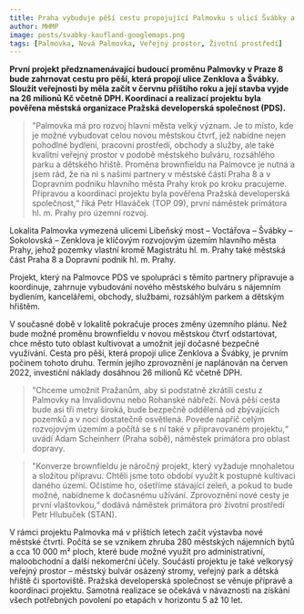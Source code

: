 ```yaml
---
title: Praha vybuduje pěší cestu propojující Palmovku s ulicí Švábky a Rohanským nábřežím
author: MHMP
image: posts/svabky-kaufland-googlemaps.png
tags: [Palmovka, Nová Palmovka, Veřejný prostor, Životní prostředí]
---
```


**První projekt předznamenávající budoucí proměnu Palmovky v Praze 8 bude zahrnovat cestu pro pěší, která propojí ulice Zenklova a Švábky.  Sloužit veřejnosti by měla začít v červnu příštího roku a její stavba vyjde na 26 milionů Kč včetně DPH. Koordinací a realizací projektu byla pověřena městská organizace Pražská developerská společnost (PDS).**

>"Palmovka má pro rozvoj hlavní města velký význam. Je to místo, kde je možné vybudovat celou novou městskou čtvrť, jež nabídne nejen pohodlné bydlení, pracovní prostředí, obchody a služby, ale také kvalitní veřejný prostor v podobě městského bulváru, rozsáhlého parku a dětského hřiště. Proměna brownfieldu na Palmovce je nutná a jsem rád, že na ni s našimi partnery v městské části Praha 8 a v Dopravním podniku hlavního města Prahy krok po kroku pracujeme. Přípravou a koordinací projektu byla pověřena Pražská developerská společnost,“ říká Petr Hlaváček (TOP 09), první náměstek primátora hl. m. Prahy pro územní rozvoj. 

Lokalita Palmovka vymezená ulicemi Libeňský most – Voctářova – Švábky – Sokolovská – Zenklova je klíčovým rozvojovým územím hlavního města Prahy, jehož pozemky vlastní kromě Magistrátu hl. m. Prahy také městská část Praha 8 a Dopravní podnik hl. m. Prahy.

Projekt, který na Palmovce PDS ve spolupráci s těmito partnery připravuje a koordinuje, zahrnuje vybudování nového městského bulváru s nájemním bydlením, kancelářemi, obchody, službami, rozsáhlým parkem a dětským hřištěm.

V současné době v lokalitě pokračuje proces změny územního plánu. Než bude možné proměnu brownfieldu v novou městskou čtvrť odstartovat, chce město tuto oblast kultivovat a umožnit její dočasné bezpečné využívání. Cesta pro pěší, která propojí ulice Zenklova a Švábky, je prvním počinem tohoto druhu. Termín jejího zprovoznění je naplánován na červen 2022, investiční náklady dosáhnou 26 milionů Kč včetně DPH.          

>"Chceme umožnit Pražanům, aby si podstatně zkrátili cestu z Palmovky na Invalidovnu nebo Rohanské nábřeží. Nová pěší cesta bude asi tři metry široká, bude bezpečně oddělená od zbývajících pozemků a v noci dostatečně osvětlená. Povede napříč celým rozvojovým územím a počítá se s ní také v připravovaném projektu,“ uvádí Adam Scheinherr (Praha sobě), náměstek primátora pro oblast dopravy.

>"Konverze brownfieldu je náročný projekt, který vyžaduje mnohaletou a složitou přípravu. Chtěli jsme toto období využít k postupné kultivaci daného území. Očistíme ho, ošetříme stávající zeleň, a pokud to bude možné, nabídneme k dočasnému užívání. Zprovoznění nové cesty je první vlaštovkou,“ dodává náměstek primátora pro životní prostředí Petr Hlubuček (STAN).

V rámci projektu Palmovka má v příštích letech začít výstavba nové městské čtvrti. Počítá se se vznikem zhruba 280 městských nájemních bytů a cca 10 000 m² ploch, které bude možné využít pro administrativní, maloobchodní a další nekomerční účely. Součástí projektu je také velkorysý veřejný prostor – městský bulvár osázený stromy, veřejný park a dětská hřiště či sportoviště. Pražská developerská společnost se věnuje přípravě a koordinaci projektu. Samotná realizace se očekává v návaznosti na získání všech potřebných povolení po etapách v horizontu 5 až 10 let.
